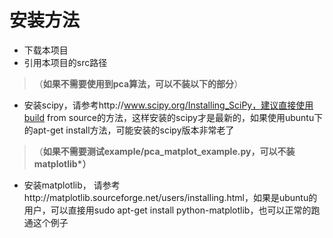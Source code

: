 # 安装方法 #
  * 下载本项目
  * 引用本项目的src路径

> （**如果不需要使用到pca算法，可以不装以下的部分**）

  * 安装scipy，请参考http://www.scipy.org/Installing_SciPy，建议直接使用build from source的方法，这样安装的scipy才是最新的，如果使用ubuntu下的apt-get install方法，可能安装的scipy版本非常老了

> （**如果不需要测试example/pca\_matplot\_example.py，可以不装matplotlib\*）**

  * 安装matplotlib， 请参考http://matplotlib.sourceforge.net/users/installing.html，如果是ubuntu的用户，可以直接用sudo apt-get install python-matplotlib，也可以正常的跑通这个例子